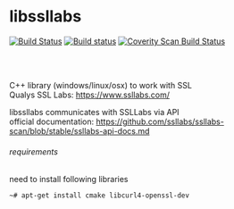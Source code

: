 # libssllabs
[![Build Status](https://travis-ci.org/matusso/libssllabs.svg?branch=master)](https://travis-ci.org/matusso/libssllabs)
[![Build status](https://ci.appveyor.com/api/projects/status/n5rehrtbx70cccwm?svg=true)](https://ci.appveyor.com/project/matusso/libssllabs)
<a href="https://scan.coverity.com/projects/matusso-libssllabs">
  <img alt="Coverity Scan Build Status"
       src="https://scan.coverity.com/projects/8326/badge.svg"/>
</a>

<br><br>

C++ library (windows/linux/osx) to work with SSL<br>
Qualys SSL Labs: https://www.ssllabs.com/

libssllabs communicates with SSLLabs via API <br>
official documentation: https://github.com/ssllabs/ssllabs-scan/blob/stable/ssllabs-api-docs.md

###### requirements
need to install following libraries
```
~# apt-get install cmake libcurl4-openssl-dev
```
